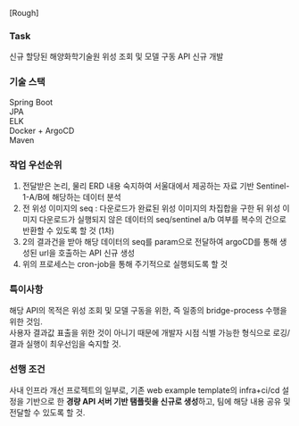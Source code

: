 [Rough]

### Task 
신규 할당된 해양화학기술원 위성 조회 및 모델 구동 API 신규 개발  

### 기술 스택
Spring Boot  
JPA  
ELK  
Docker + ArgoCD  
Maven  

### 작업 우선순위
1. 전달받은 논리, 물리 ERD 내용 숙지하여 서울대에서 제공하는 자료 기반 Sentinel-1-A/B에 해당하는 데이터 분석  
2. 전 위성 이미지의 seq : 다운로드가 완료된 위성 이미지의 차집합을 구한 뒤 위성 이미지 다운로드가 실행되지 않은 데이터의 seq/sentinel a/b 여부를 복수의 건으로 반환할 수 있도록 할 것 (1차)  
3. 2의 결과건을 받아 해당 데이터의 seq를 param으로 전달하여 argoCD를 통해 생성된 url을 호출하는 API 신규 생성
4. 위의 프로세스는 cron-job을 통해 주기적으로 실행되도록 할 것

### 특이사항
해당 API의 목적은 위성 조회 및 모델 구동을 위한, 즉 일종의 bridge-process 수행을 위한 것임.  
사용자 결과값 표출을 위한 것이 아니기 때문에 개발자 시점 식별 가능한 형식으로 로깅/결과 실행이 최우선임을 숙지할 것.

### 선행 조건
사내 인프라 개선 프로젝트의 일부로, 기존 web example template의 infra+ci/cd 설정을 기반으로 한 **경량 API 서버 기반 탬플릿을 
신규로 생성**하고, 팀에 해당 내용 공유 및 전달할 수 있도록 할 것.  

